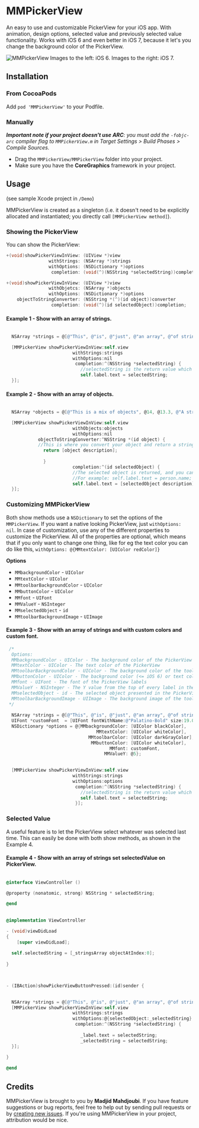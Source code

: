 MMPickerView
============

An easy to use and customizable PickerView for your iOS app. With animation, design options, selected value and previously selected value functionality.
Works with iOS 6 and even better in iOS 7, because it let's you change the background color of the PickerView.

![MMPickerView](https://dl.dropboxusercontent.com/u/73895323/MMPickerView-GitHub.png)
Images to the left: iOS 6. Images to the right: iOS 7.


## Installation

### From CocoaPods

Add `pod 'MMPickerView'` to your Podfile.

### Manually

_**Important note if your project doesn't use ARC**: you must add the `-fobjc-arc` compiler flag to `MMPickerView.m` in Target Settings > Build Phases > Compile Sources._

* Drag the `MMPickerView/MMPickerView` folder into your project.
* Make sure you have the **CoreGraphics** framework in your project.

## Usage

(see sample Xcode project in `/Demo`)

MMPickerView is created as a singleton (i.e. it doesn't need to be explicitly allocated and instantiated; you directly call `[MMPickerView method]`).

### Showing the PickerView

You can show the PickerView:

```objective-c
+(void)showPickerViewInView: (UIView *)view
                withStrings: (NSArray *)strings
                withOptions: (NSDictionary *)options
                 completion: (void(^)(NSString *selectedString))completion;

+(void)showPickerViewInView: (UIView *)view
                withObjetcs: (NSArray *)objects
                withOptions: (NSDictionary *)options
    objectToStringConverter: (NSString *(^)(id object))converter
       			 completion: (void(^)(id selectedObject))completion;
```


#### Example 1 - Show with an array of strings.
```objective-c
  
  NSArray *strings = @[@"This", @"is", @"just", @"an array", @"of strings."];

  [MMPickerView showPickerViewInView:self.view
                         withStrings:strings
                         withOptions:nil
                          completion:^(NSString *selectedString) {
   							//selectedString is the return value which you can use as you wish
                            self.label.text = selectedString;
  }];
```

#### Example 2 - Show with an array of objects.
```objective-c
    
  NSArray *objects = @[@"This is a mix of objects", @14, @13.3, @"A string", @1000];

  [MMPickerView showPickerViewInView:self.view
   						 withObjects:objects
					     withOptions:nil
		    objectToStringConverter:^NSString *(id object) {
			//This is where you convert your object and return a string, for eg. return person.name;
	          return [object description];
   
              }
						 completion:^(id selectedObject) {
					     //The selected object is returned, and you can use the value as you wish
					     //For example: self.label.text = person.name;
					     self.label.text = [selectedObject description];
  }];
```

### Customizing MMPickerView
Both show methods use a `NSDictionary` to set the options of the `MMPickerView`. If you want a native looking PickerView, just `withOptions: nil`. In case of customization, use any of the different properties to customize the PickerView. All of the properties are optional, which means that if you only want to change one thing, like for eg the text color you can do like this, `withOptions: @{MMtextColor: [UIColor redColor]}`

**Options**

     
- `MMbackgroundColor` - `UIColor` 
- `MMtextColor` - `UIColor` 
- `MMtoolbarBackgroundColor` - `UIColor` 
- `MMbuttonColor` - `UIColor` 
- `MMfont` - `UIFont` 
- `MMValueY` - `NSInteger` 
- `MMselectedObject` - `id` 
- `MMtoolbarBackgroundImage` - `UIImage`


#### Example 3 - Show with an array of strings and with custom colors and custom font.
```objective-c
 /*
  Options:
  MMbackgroundColor - UIColor - The background color of the PickerView (>=iOS 7)
  MMtextColor - UIColor - The text color of the PickerView
  MMtoolbarBackgroundColor - UIColor - The background color of the toolbar
  MMbuttonColor - UIColor - The background color (<= iOS 6) or text color (>=iOS 7) of the Done button
  MMfont - UIFont - The font of the PickerView labels
  MMValueY - NSInteger - The Y value from the top of every label in the PickerView, useful when changing font/font-size.
  MMselectedObject - id - The selected object presented in the PickerView, an object from the array, for eg. [yourArray objectAtIndex:0];
  MMtoolbarBackgroundImage - UIImage - The background image of the toolbar (320 x 44 for non retina, 640 x 88 for retina)
 */
  
  NSArray *strings = @[@"This", @"is", @"just", @"an array", @"of strings."];
  UIFont *customFont  = [UIFont fontWithName:@"Palatino-Bold" size:19.0];
  NSDictionary *options = @{MMbackgroundColor: [UIColor blackColor],
                                  MMtextColor: [UIColor whiteColor],
                               MMtoolbarColor: [UIColor darkGrayColor],
                                MMbuttonColor: [UIColor whiteColor],
                                       MMfont: customFont,
                                     MMValueY: @5};

  
  [MMPickerView showPickerViewInView:self.view
                         withStrings:strings
                         withOptions:options
                          completion:^(NSString *selectedString) {
                            //selectedString is the return value which you can use as you wish
                            self.label.text = selectedString;
                          }];
```

### Selected Value
A useful feature is to let the PickerView select whatever was selected last time. This can easily be done with both show methods, as shown in the Example 4.



#### Example 4 - Show with an array of strings set selectedValue on PickerView.

```objective-c
  
@interface ViewController ()

@property (nonatomic, strong) NSString * selectedString;

@end
  
  
@implementation ViewController

- (void)viewDidLoad
{
    [super viewDidLoad];
  
  self.selectedString = [_stringsArray objectAtIndex:0];
  
}


  
- (IBAction)showPickerViewButtonPressed:(id)sender {

  
  NSArray *strings = @[@"This", @"is", @"just", @"an array", @"of strings."];
  [MMPickerView showPickerViewInView:self.view
                         withStrings:strings
                         withOptions:@{selectedObject:_selectedString}
                          completion:^(NSString *selectedString) {
    
                            _label.text = selectedString;
                            _selectedString = selectedString;
  }];
  
}

@end  
```

## Credits

MMPickerView is brought to you by **Madjid Mahdjoubi**. If you have feature suggestions or bug reports, feel free to help out by sending pull requests or by [creating new issues](https://github.com/madjid/MMPickerView/issues/new). If you're using MMPickerView in your project, attribution would be nice.


